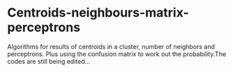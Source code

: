# Centroids-neighbours-matrix-perceptrons
Algorithms for results of centroids in a cluster, number of neighbors and perceptrons. Plus using the confusion matrix to work out the probability.The codes are still being edited...
